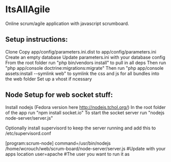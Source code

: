 ItsAllAgile
===========

Online scrum/agile application with javascript scrumboard. 


Setup instructions:
-------------------

Clone
Copy app/config/parameters.ini.dist to app/config/parameters.ini
Create an empty database
Update parameters.ini with your database config
From the root folder run "php bin/vendors install" to pull in all deps
Then run "php app/console doctrine:migrations:migrate"
Then run "php app/console assets:install --symlink web" to symlink the css and js for all bundles into the web folder
Set up a vhost if ncessary



Node Setup for web socket stuff:
-----------
Install nodejs (Fedora version here http://nodejs.tchol.org/)
In the root folder of the app run "npm install socket.io"
To start the socket server run "nodejs node-server/server.js"

Optionally install supervisord to keep the server running
and add this to /etc/supervisord.conf

[program:scrum-node]
command=/usr/bin/nodejs /home/wcrouch/web/scrum-board/node-server/server.js  #Update with your apps location
user=apache #The user you want to run it as

